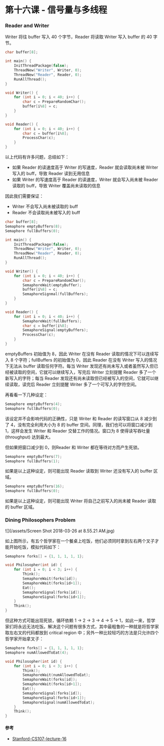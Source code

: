 # 第十六课 - 信号量与多线程

### Reader and Writer

Writer 将往 buffer 写入 40 个字节，Reader 将读取 Writer 写入 buffer 的 40 字节。

```c
char buffer[8];

int main() {
    InitThreadPackage(false);
    ThreadNew("Writer", Writer, 0);
    ThreadNew("Reader", Reader, 0);
    RunAllThread();
}

void Writer() {
    for (int i = 0; i < 40; i++) {
        char c = PrepareRandomChar();
        buffer[i%8] = c;
    }
}

void Reader() {
    for (int i = 0; i < 40; i++) {
        char c = buffer[i%8];
        ProcessChar(c);
    }
}
```

以上代码有许多问题，总结如下：

* 如果 Reader 的读速度高于 Writer 的写速度，Reader 就会读取尚未被 Writer 写入的 buff，导致 Reader 读到无用信息
* 如果 Writer 的写速度高于 Reader 的读速度，Writer 就会写入尚未被 Reader 读取的 buff，导致 Writer 覆盖尚未读取的信息

因此我们需要保证：

* Writer 不会写入尚未被读取的 buff
* Reader 不会读取尚未被写入的 buff

```c
char buffer[8];
Semaphore emptyBuffers(8);
Semaphore fullBuffers(0);

int main() {
    InitThreadPackage(false);
    ThreadNew("Writer", Writer, 0);
    ThreadNew("Reader", Reader, 0);
    RunAllThread();
}

void Writer() {
    for (int i = 0; i < 40; i++) {
        char c = PrepareRandomChar();
        SemaphoreWait(emptyBuffer);
        buffer[i%8] = c;
        SemaphoreSignmal(fullBuffers);
    }
}

void Reader() {
    for (int i = 0; i < 40; i++) {
        SemaphoreWait(fullBuffers);
        char c = buffer[i%8];
        SemaphoreSignal(emptyBuffers);
        ProcessChar(c);
    }
}
```

emptyBuffers 初始值为 8，因此 Writer 在没有 Reader 读取的情况下可以连续写入 8 个字符；fullBuffers 的初始值为 0，因此 Reader 在没有 Writer 写入的情况下无法从 buffer 读取任何字符。每当 Writer 发现还有尚未写入或者虽然写入但已经被读取的空间，它就可以继续写入，写完后 Writer 立刻提醒 Reader 多了一个新写入的字符；每当 Reader 发现还有尚未读取但已经被写入的空间，它就可以继续读取，读完后 Reader 立刻提醒 Writer 多了一个可写入的字符空间。

再看看一下几种设定：

```c
Semaphore emptyBuffers(4);
Semaphore fullBuffers(0);
```

该设定并不会影响代码的正确性，只是 Writer 和 Reader 的读写窗口从 8 减少到了 4，没有完全利用大小为 8 的 buffer 空间。同理，我们也可以将窗口减少到 1，这样会发生 Writer 和 Reader 交替工作的情况。窗口为 8 使得读写吞吐量 \(throughput\) 达到最大。

但如果把窗口减少到 0，则Reader 和 Writer 都在等待对方而产生死锁。

```c
Semaphore emptyBuffers(7);
Semaphore fullBuffers(1);
```

如果是以上这种设定，则可能出现 Reader 读取到 Writer 还没有写入的 buffer 区域。

```c
Semaphore emptyBuffers(16);
Semaphore fullBuffers(0);
```

如果是以上这种设定，则可能出现 Writer 将自己之前写入的尚未被 Reader 读取的 buffer 区域。

### Dining Philosophers Problem

![](/assets/Screen Shot 2018-03-26 at 8.55.21 AM.jpg)

如上图所示，有五个哲学家在一个餐桌上吃饭，他们必须同时拿到左右两个叉子才能开始吃饭，模拟代码如下：

```c
Semaphore forks[] = {1, 1, 1, 1, 1};

void Philosopher(int id) {
    for (int i = 0; i < 3; i++) {
        Think();
        SemaphoreWait(forks[id]);
        SemaphoreWait(forks[id+1]);
        Eat();
        SemaphoreSignal(forks[id]);
        SemaphoreSignal(forks[id+1]);
    }
    Think();
}
```

但这种方式可能出现死锁，循环依赖 1 -&gt; 2 -&gt; 3 -&gt; 4 -&gt; 5 -&gt; 1，如此一来，哲学家们将永远无法吃饭。解决这个问题有很多方式，其中最粗鲁的一种就是将哲学家取左右叉的代码都放到 critical region 中；另外一种比较轻巧的方法是只允许四个哲学家开始拿叉子：

```c
Semaphore forks[] = {1, 1, 1, 1, 1};
Semaphore numAllowedToEat(4);

void Philosopher(int id) {
    for (int i = 0; i < 3; i++) {
        Think();
        SemaphoreWait(numAllowedToEat);
        SemaphoreWait(forks[id]);
        SemaphoreWait(forks[id+1]);
        Eat();
        SemaphoreSignal(forks[id]);
        SemaphoreSignal(forks[id+1]);
        SemaphoreSignal(numAllowedToEat);
    }
    Think();
}
```

#### 参考

* [Stanford-CS107-lecture-16](https://www.youtube.com/watch?v=OGHN_zVTMMo&t=0s&index=16&list=PL9D558D49CA734A02)



